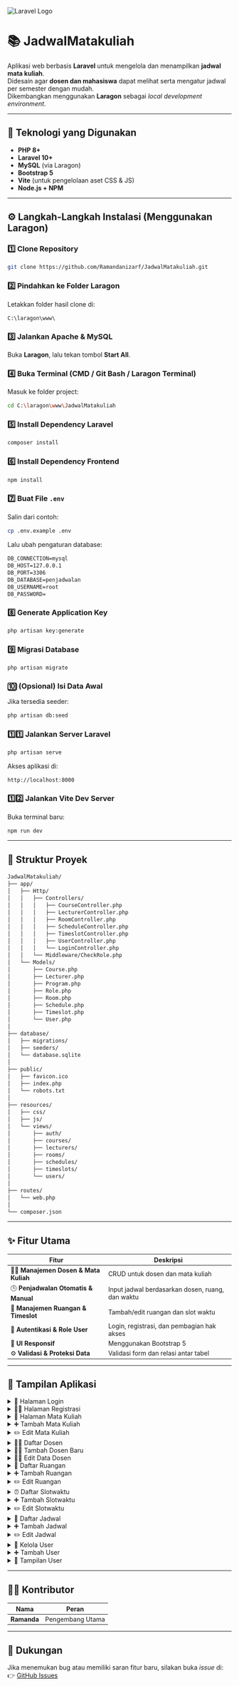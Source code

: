 ![Laravel Logo](https://laravel.com/img/logotype.min.svg)

# 📚 JadwalMatakuliah

Aplikasi web berbasis **Laravel** untuk mengelola dan menampilkan **jadwal mata kuliah**.  
Didesain agar **dosen dan mahasiswa** dapat melihat serta mengatur jadwal per semester dengan mudah.  
Dikembangkan menggunakan **Laragon** sebagai *local development environment*.

---

## 🧰 Teknologi yang Digunakan

- **PHP 8+**
- **Laravel 10+**
- **MySQL** (via Laragon)
- **Bootstrap 5**
- **Vite** (untuk pengelolaan aset CSS & JS)
- **Node.js + NPM**

---

## ⚙️ Langkah-Langkah Instalasi (Menggunakan Laragon)

### 1️⃣ Clone Repository
```bash
git clone https://github.com/Ramandanizarf/JadwalMatakuliah.git
```

### 2️⃣ Pindahkan ke Folder Laragon
Letakkan folder hasil clone di:
```
C:\laragon\www\
```

### 3️⃣ Jalankan Apache & MySQL
Buka **Laragon**, lalu tekan tombol **Start All**.

### 4️⃣ Buka Terminal (CMD / Git Bash / Laragon Terminal)
Masuk ke folder project:
```bash
cd C:\laragon\www\JadwalMatakuliah
```

### 5️⃣ Install Dependency Laravel
```bash
composer install
```

### 6️⃣ Install Dependency Frontend
```bash
npm install
```

### 7️⃣ Buat File `.env`
Salin dari contoh:
```bash
cp .env.example .env
```

Lalu ubah pengaturan database:
```env
DB_CONNECTION=mysql
DB_HOST=127.0.0.1
DB_PORT=3306
DB_DATABASE=penjadwalan
DB_USERNAME=root
DB_PASSWORD=
```

### 8️⃣ Generate Application Key
```bash
php artisan key:generate
```

### 9️⃣ Migrasi Database
```bash
php artisan migrate
```

### 🔟 (Opsional) Isi Data Awal
Jika tersedia seeder:
```bash
php artisan db:seed
```

### 1️⃣1️⃣ Jalankan Server Laravel
```bash
php artisan serve
```

Akses aplikasi di:
```
http://localhost:8000
```

### 1️⃣2️⃣ Jalankan Vite Dev Server
Buka terminal baru:
```bash
npm run dev
```

---

## 🧩 Struktur Proyek

```
JadwalMatakuliah/
├── app/
│   ├── Http/
│   │   ├── Controllers/
│   │   │   ├── CourseController.php
│   │   │   ├── LecturerController.php
│   │   │   ├── RoomController.php
│   │   │   ├── ScheduleController.php
│   │   │   ├── TimeslotController.php
│   │   │   ├── UserController.php
│   │   │   └── LoginController.php
│   │   └── Middleware/CheckRole.php
│   └── Models/
│       ├── Course.php
│       ├── Lecturer.php
│       ├── Program.php
│       ├── Role.php
│       ├── Room.php
│       ├── Schedule.php
│       ├── Timeslot.php
│       └── User.php
│
├── database/
│   ├── migrations/
│   ├── seeders/
│   └── database.sqlite
│
├── public/
│   ├── favicon.ico
│   ├── index.php
│   └── robots.txt
│
├── resources/
│   ├── css/
│   ├── js/
│   └── views/
│       ├── auth/
│       ├── courses/
│       ├── lecturers/
│       ├── rooms/
│       ├── schedules/
│       ├── timeslots/
│       └── users/
│
├── routes/
│   └── web.php
│
└── composer.json
```

---

## ✨ Fitur Utama

| Fitur | Deskripsi |
|-------|------------|
| 👩‍🏫 **Manajemen Dosen & Mata Kuliah** | CRUD untuk dosen dan mata kuliah |
| 🕒 **Penjadwalan Otomatis & Manual** | Input jadwal berdasarkan dosen, ruang, dan waktu |
| 🧩 **Manajemen Ruangan & Timeslot** | Tambah/edit ruangan dan slot waktu |
| 🔐 **Autentikasi & Role User** | Login, registrasi, dan pembagian hak akses |
| 🎨 **UI Responsif** | Menggunakan Bootstrap 5 |
| ⚙️ **Validasi & Proteksi Data** | Validasi form dan relasi antar tabel |

---

## 📸 Tampilan Aplikasi

<details>
<summary>🪪 Halaman Login</summary>

![Login](./docs/screenshots/login.png)
</details>

<details>
<summary>🧍‍♂️ Halaman Registrasi</summary>

![Registrasi](./docs/screenshots/registrasi.png)
</details>

<details>
<summary>📘 Halaman Mata Kuliah</summary>

![Mata Kuliah](./docs/screenshots/matakuliah.png)
</details>

<details>
<summary>➕ Tambah Mata Kuliah</summary>

![Tambah Mata Kuliah](./docs/screenshots/tambahmatakuliah.png)
</details>

<details>
<summary>✏️ Edit Mata Kuliah</summary>

![Edit Mata Kuliah](./docs/screenshots/editmatakuliah.png)
</details>

<details>
<summary>👨‍🏫 Daftar Dosen</summary>

![Daftar Dosen](./docs/screenshots/daftardosen.png)
</details>

<details>
<summary>👨‍🏫 Tambah Dosen Baru</summary>

![Tambah Dosen Baru](./docs/screenshots/daftardosenbaru.png)
</details>

<details>
<summary>👨‍🏫 Edit Data Dosen</summary>

![Edit Data Dosen](./docs/screenshots/editdatadosen.png)
</details>

<details>
<summary>🏫 Daftar Ruangan</summary>

![Daftar Ruangan](./docs/screenshots/daftarruangan.png)
</details>

<details>
<summary>➕ Tambah Ruangan</summary>

![Tambah Ruangan](./docs/screenshots/tambahruangan.png)
</details>

<details>
<summary>✏️ Edit Ruangan</summary>

![Edit Ruangan](./docs/screenshots/editruangan.png)
</details>

<details>
<summary>⏰ Daftar Slotwaktu</summary>

![Daftar Slotwaktu](./docs/screenshots/daftarslotwaktu.png)
</details>

<details>
<summary>➕ Tambah Slotwaktu</summary>

![Tambah Slotwaktu](./docs/screenshots/tambahslotwaktu.png)
</details>

<details>
<summary>✏️ Edit Slotwaktu</summary>

![Edit Slotwaktu](./docs/screenshots/editslotwaktu.png)
</details>

<details>
<summary>📅 Daftar Jadwal</summary>

![Daftar Jadwal](./docs/screenshots/daftarjadwal.png)
</details>

<details>
<summary>➕ Tambah Jadwal</summary>

![Tambah Jadwal](./docs/screenshots/tambahjadwal.png)
</details>

<details>
<summary>✏️ Edit Jadwal</summary>

![Edit Jadwal](./docs/screenshots/editjadwal.png)
</details>

<details>
<summary>👥 Kelola User</summary>

![Kelola User](./docs/screenshots/kelolauser.png)
</details>

<details>
<summary>➕ Tambah User</summary>

![Tambah User](./docs/screenshots/tambahuser.png)
</details>

<details>
<summary>👤 Tampilan User</summary>

![Tampilan User](./docs/screenshots/tampilanuser.png)
</details>

---

## 👨‍💻 Kontributor

| Nama | Peran |
|------|--------|
| **Ramanda** | Pengembang Utama |

---

## 💬 Dukungan

Jika menemukan bug atau memiliki saran fitur baru, silakan buka *issue* di:  
👉 [GitHub Issues](https://github.com/Ramandanizarf/JadwalMatakuliah/issues)
